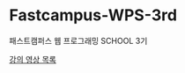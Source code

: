 # Fastcampus-WPS-3rd
패스트캠퍼스 웹 프로그래밍 SCHOOL 3기

[강의 영상 목록](https://docs.google.com/document/d/1FDwsWz3F8kZpfDafnnSi0DDY4UgEn9VySjlZcdnUlh4/edit)
